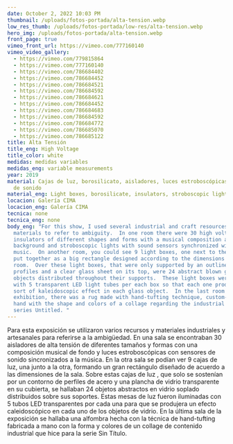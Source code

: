 ```yaml
---
date: October 2, 2022 10:03 PM
thumbnail: /uploads/fotos-portada/alta-tension.webp
low_res_thumb: /uploads/fotos-portada/low-res/alta-tension.webp
hero_img: /uploads/fotos-portada/alta-tension.webp
front_page: true
vimeo_front_url: https://vimeo.com/777160140
vimeo_video_gallery: 
  - https://vimeo.com/779815864
  - https://vimeo.com/777160140
  - https://vimeo.com/786684402
  - https://vimeo.com/786684452
  - https://vimeo.com/786684521
  - https://vimeo.com/786684592
  - https://vimeo.com/786684621
  - https://vimeo.com/786684452
  - https://vimeo.com/786684683
  - https://vimeo.com/786684592
  - https://vimeo.com/786684772
  - https://vimeo.com/786685070
  - https://vimeo.com/786685122
title: Alta Tensión
title_eng: High Voltage
title_color: white
medidas: medidas variables
medidas_eng: variable measurements
year: 2019
material: Cajas de luz, borosilicato, aisladores, luces estroboscópicas, sistema
  de sonido
material_eng: Light boxes, borosilicate, insulators, stroboscopic lights, sound system
locacion: Galería CIMA
locacion_eng: Galería CIMA
tecnica: none
tecnica_eng: none
body_eng: "For this show, I used several industrial and craft resources and
  materials to refer to ambiguity.  In one room there were 30 high voltage
  insulators of different shapes and forms with a musical composition as a
  background and stroboscopic lights with sound sensors synchronized with the
  music.  On another room, you could see 9 light boxes, one next to the other,
  put together as a big rectangle designed according to the dimensions of the
  room.  Over these light boxes, that were only supported by an outline of steel
  profiles and a clear glass sheet on its top, were 24 abstract blown glass
  objects distributed throughout their supports.  These light boxes were lit
  with 5 transparent LED light tubes per each box so that each one produced a
  sort of kaleidoscopic effect in each glass object.  In the last room of the
  exhibition, there was a rug made with hand-tufting technique, custom-made by
  hand with the shape and colors of a collage regarding the industrial theme
  series Untitled. "
---
```

Para esta exposición se utilizaron varios recursos y materiales industriales y artesanales para referirse a la ambigüedad.  En una sala se encontraban 30 aisladores de alta tensión de diferentes tamaños y formas con una composición musical de fondo y luces estroboscópicas con sensores de sonido sincronizados a la música.  En la otra sala se podían ver 9 cajas de luz, una junto a la otra, formando un gran rectángulo diseñado de acuerdo a las dimensiones de la sala.  Sobre estas cajas de luz , que solo se sostenían por un contorno de perfiles de acero y una plancha de vidrio transparente en su cubierta, se hallaban 24 objetos abstractos en vidrio soplado distribuidos sobre sus soportes.  Estas mesas de luz fueron iluminadas con 5 tubos LED transparentes por cada una para que se produjera un efecto caleidoscópico en cada uno de los objetos de vidrio.  En la última sala de la exposición se hallaba una alfombra hecha con la técnica de hand-tufting fabricada a mano con la forma y colores de un collage de contenido industrial que hice para la serie Sin Título. 
